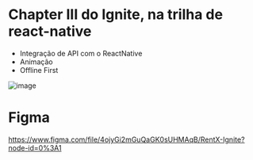 # Chapter III do Ignite, na trilha de react-native

- Integração de API com o ReactNative
- Animação
- Offline First

![image](https://user-images.githubusercontent.com/71986202/168195064-b2d32622-1e70-4e5c-9102-69cb86079da6.png)

# Figma

https://www.figma.com/file/4ojyGi2mGuQaGK0sUHMAqB/RentX-Ignite?node-id=0%3A1
